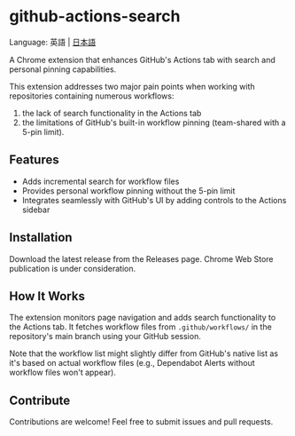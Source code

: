 # github-actions-search

Language: 英語 | [日本語](./README.ja.md)

A Chrome extension that enhances GitHub's Actions tab with search and personal pinning capabilities.

This extension addresses two major pain points when working with repositories containing numerous workflows:

1. the lack of search functionality in the Actions tab
2. the limitations of GitHub's built-in workflow pinning (team-shared with a 5-pin limit).

## Features

- Adds incremental search for workflow files
- Provides personal workflow pinning without the 5-pin limit
- Integrates seamlessly with GitHub's UI by adding controls to the Actions sidebar

## Installation

Download the latest release from the Releases page. Chrome Web Store publication is under consideration.

## How It Works

The extension monitors page navigation and adds search functionality to the Actions tab. It fetches workflow files from `.github/workflows/` in the repository's main branch using your GitHub session.

Note that the workflow list might slightly differ from GitHub's native list as it's based on actual workflow files (e.g., Dependabot Alerts without workflow files won't appear).

## Contribute

Contributions are welcome! Feel free to submit issues and pull requests.
